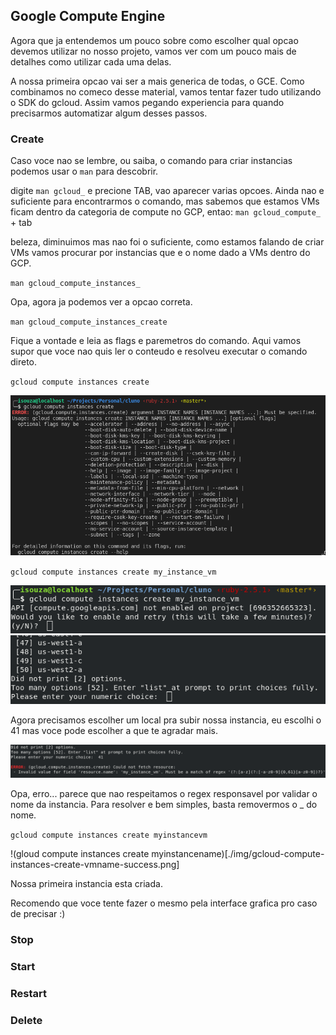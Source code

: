 ## Google Compute Engine

Agora que ja entendemos um pouco sobre como escolher qual opcao devemos utilizar no nosso projeto, vamos ver com um pouco mais de detalhes como utilizar cada uma delas.

A nossa primeira opcao vai ser a mais generica de todas, o GCE. Como combinamos no comeco desse material, vamos tentar fazer tudo utilizando o SDK do gcloud. Assim vamos pegando experiencia para quando precisarmos automatizar algum desses passos. 

### Create

Caso voce nao se lembre, ou saiba, o comando para criar instancias podemos usar o `man` para descobrir.

digite `man gcloud_` e precione TAB, vao aparecer varias opcoes. Ainda nao e suficiente para encontrarmos o comando, mas sabemos que estamos VMs ficam dentro da categoria de compute no GCP, entao:
`man gcloud_compute_` + tab

beleza, diminuimos mas nao foi o suficiente, como estamos falando de criar VMs vamos procurar por instancias que e o nome dado a VMs dentro do GCP.

`man gcloud_compute_instances_`

Opa, agora ja podemos ver a opcao correta.

`man gcloud_compute_instances_create`

Fique a vontade e leia as flags e paremetros do comando. Aqui vamos supor que voce nao quis ler o conteudo e resolveu executar o comando direto.

`gcloud compute instances create`

![gcloud compute instances create](./img/gcloud-compute-instances-create.png)


`gcloud compute instances create my_instance_vm`

![gcloud compute instances create my_instance_vm](./img/gcloud-compute-instances-create-vmname.png)
![gcloud compute instances create my_instance_vm](./img/gcloud-compute-instances-create-vmname2.png)

Agora precisamos escolher um local pra subir nossa instancia, eu escolhi o 41 mas voce pode escolher a que te agradar mais.

![gloud compute instances create myinstancename](./img/gcloud-compute-instances-create-vmname-error.png)

Opa, erro... parece que nao respeitamos o regex responsavel por validar o nome da instancia.
Para resolver e bem simples, basta removermos o _ do nome.

`gcloud compute instances create myinstancevm`


!(gloud compute instances create myinstancename)[./img/gcloud-compute-instances-create-vmname-success.png]


Nossa primeira instancia esta criada.

Recomendo que voce tente fazer o mesmo pela interface grafica pro caso de precisar :)

### Stop

### Start

### Restart

### Delete

